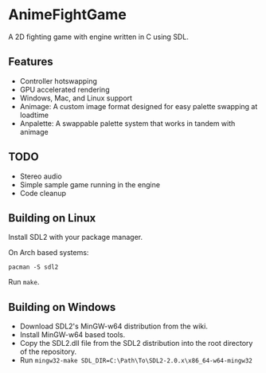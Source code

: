 # AnimeFightGame
A 2D fighting game with engine written in C using SDL. 

## Features

- Controller hotswapping
- GPU accelerated rendering
- Windows, Mac, and Linux support
- Animage: A custom image format designed for easy palette swapping at loadtime
- Anpalette: A swappable palette system that works in tandem with animage

## TODO

- Stereo audio
- Simple sample game running in the engine
- Code cleanup

## Building on Linux
Install SDL2 with your package manager.

On Arch based systems:
```
pacman -S sdl2
```

Run `make`.

## Building on Windows
- Download SDL2's MinGW-w64 distribution from the wiki.
- Install MinGW-w64 based tools.
- Copy the SDL2.dll file from the SDL2 distribution into the root directory of the repository.
- Run `mingw32-make SDL_DIR=C:\Path\To\SDL2-2.0.x\x86_64-w64-mingw32`
